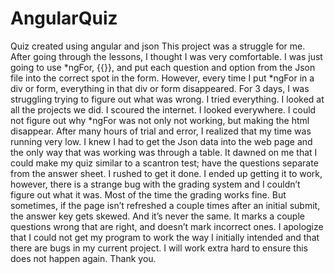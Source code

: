 # AngularQuiz
Quiz created using angular and json
  This project was a struggle for me. After going through the lessons, I thought I was very comfortable. I was just going to use *ngFor, {{}}, and put each question and option from the Json file into the correct spot in the form. However, every time I put *ngFor in a div or form, everything in that div or form disappeared. For 3 days, I was struggling trying to figure out what was wrong. I tried everything. I looked at all the projects we did. I scoured the internet. I looked everywhere. I could not figure out why *ngFor was not only not working, but making the html disappear. After many hours of trial and error, I realized that my time was running very low. I knew I had to get the Json data into the web page and the only way that was working was through a table. It dawned on me that I could make my quiz similar to a scantron test; have the questions separate from the answer sheet. I rushed to get it done. I ended up getting it to work, however, there is a strange bug with the grading system and I couldn’t figure out what it was. Most of the time the grading works fine. But sometimes, if the page isn’t refreshed a couple times after an initial submit, the answer key gets skewed. And it’s never the same. It marks a couple questions wrong that are right, and doesn’t mark incorrect ones. I apologize that I could not get my program to work the way I initially intended and that there are bugs in my current project. I will work extra hard to ensure this does not happen again. Thank you.
